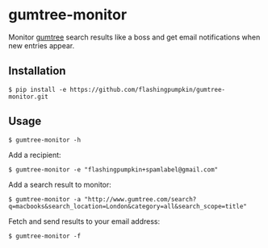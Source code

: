 # gumtree-monitor

Monitor [gumtree](http://www.gumtree.com/) search results like a boss and get email notifications when new entries appear.

## Installation

    $ pip install -e https://github.com/flashingpumpkin/gumtree-monitor.git

## Usage

    $ gumtree-monitor -h
    
Add a recipient:

    $ gumtree-monitor -e "flashingpumpkin+spamlabel@gmail.com"

Add a search result to monitor:

    $ gumtree-monitor -a "http://www.gumtree.com/search?q=macbooks&search_location=London&category=all&search_scope=title"
    
Fetch and send results to your email address:

    $ gumtree-monitor -f


